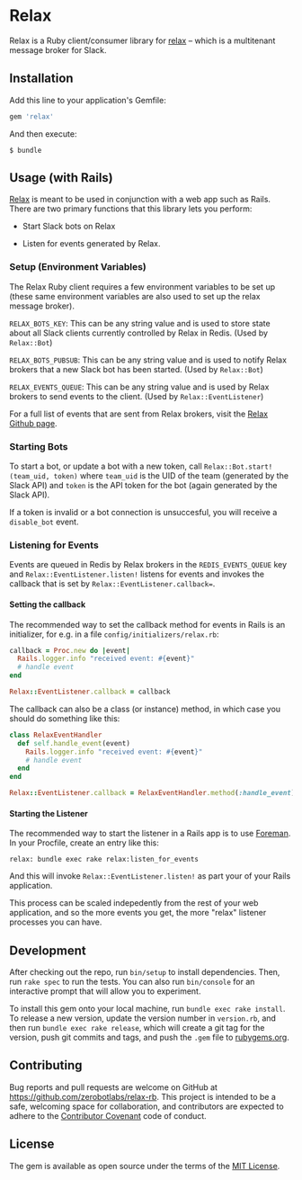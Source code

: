 # Relax

Relax is a Ruby client/consumer library for [relax](https://github.com/zerobotlabs/relax) &ndash; which is a multitenant message broker for Slack.

## Installation

Add this line to your application's Gemfile:

```ruby
gem 'relax'
```

And then execute:

    $ bundle

## Usage (with Rails)

[Relax](https://github.com/zerobotlabs/relax) is meant to be used in
conjunction with a web app such as Rails. There are two primary
functions that this library lets you perform:

* Start Slack bots on Relax

* Listen for events generated by Relax.

### Setup (Environment Variables)

The Relax Ruby client requires a few environment variables to be set up
(these same environment variables are also used to set up the relax
message broker).

`RELAX_BOTS_KEY`: This can be any string value and is used to store state
about all Slack clients currently controlled by Relax in Redis. (Used by
`Relax::Bot`)

`RELAX_BOTS_PUBSUB`: This can be any string value and is used to notify
Relax brokers that a new Slack bot has been started. (Used by
`Relax::Bot`)

`RELAX_EVENTS_QUEUE`: This can be any string value and is used by Relax
brokers to send events to the client. (Used by `Relax::EventListener`)

For a full list of events that are sent from Relax brokers, visit the
[Relax Github page](https://github.com/zerobotlabs/relax).

### Starting Bots

To start a bot, or update a bot with a new token, call
`Relax::Bot.start!(team_uid, token)` where `team_uid` is the UID of the
team (generated by the Slack API) and `token` is the API token for the
bot (again generated by the Slack API).

If a token is invalid or a bot connection is unsuccesful, you will
receive a `disable_bot` event.

### Listening for Events

Events are queued in Redis by Relax brokers in the `REDIS_EVENTS_QUEUE`
key and `Relax::EventListener.listen!` listens for events and invokes
the callback that is set by `Relax::EventListener.callback=`.

#### Setting the callback

The recommended way to set the callback method for events in Rails is an
initializer, for e.g. in a file `config/initializers/relax.rb`:

```ruby
callback = Proc.new do |event|
  Rails.logger.info "received event: #{event}"
  # handle event
end

Relax::EventListener.callback = callback
```

The callback can also be a class (or instance) method, in which case you should do
something like this:

```ruby
class RelaxEventHandler
  def self.handle_event(event)
    Rails.logger.info "received event: #{event}"
    # handle event
  end
end

Relax::EventListener.callback = RelaxEventHandler.method(:handle_event)
```

#### Starting the Listener

The recommended way to start the listener in a Rails app is to use
[Foreman](https://github.com/ddollar/foreman). In your Procfile, create
an entry like this:

`relax: bundle exec rake relax:listen_for_events`

And this will invoke `Relax::EventListener.listen!` as part your of your
Rails application.

This process can be scaled indepedently from the rest of your web
application, and so the more events you get, the more "relax" listener
processes you can have.

## Development

After checking out the repo, run `bin/setup` to install dependencies. Then, run `rake spec` to run the tests. You can also run `bin/console` for an interactive prompt that will allow you to experiment.

To install this gem onto your local machine, run `bundle exec rake install`. To release a new version, update the version number in `version.rb`, and then run `bundle exec rake release`, which will create a git tag for the version, push git commits and tags, and push the `.gem` file to [rubygems.org](https://rubygems.org).

## Contributing

Bug reports and pull requests are welcome on GitHub at https://github.com/zerobotlabs/relax-rb. This project is intended to be a safe, welcoming space for collaboration, and contributors are expected to adhere to the [Contributor Covenant](contributor-covenant.org) code of conduct.


## License

The gem is available as open source under the terms of the [MIT License](http://opensource.org/licenses/MIT).

